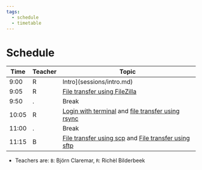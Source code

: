 ```yaml
---
tags:
  - schedule
  - timetable
---
```


# Schedule

Time |Teacher|Topic
-----|-------|-------------------------------------------------
9:00 |R      |Intro](sessions/intro.md)
9:05 |R      |[File transfer using FileZilla](sessions/filezilla.md)
9:50 |.      |Break
10:05|R      |[Login with terminal](sessions/login_terminal.md) and [file transfer using rsync](sessions/rsync.md)
11:00|.      |Break
11:15|B      |[File transfer using scp](sessions/scp.md) and [File transfer using sftp](sessions/sftp.md)

- Teachers are: `B`: Björn Claremar, `R`: Richèl Bilderbeek
